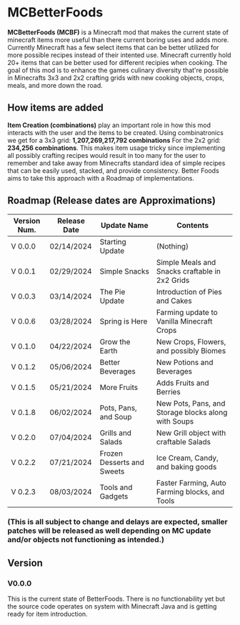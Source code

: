 # MCBetterFoods

**MCBetterFoods (MCBF)** is a Minecraft mod that makes the current state of minecraft items more useful than there current boring uses and adds more. Currently Minecraft has a few select items that can be better utilized for more possible recipes instead of their intented use. Minecraft currently hold 20+ items that can be better used for different recipies when cooking. The goal of this mod is to enhance the games culinary diversity that're possible in Minecrafts 3x3 and 2x2 crafting grids with new cooking objects, crops, meals, and more down the road.

## How items are added

**Item Creation (combinations)** play an important role in how this mod interacts with the user and the items to be created. Using combinatronics we get for a 3x3 grid: **1,207,269,217,792 combinations** For the 2x2 grid: **234,256 combinations**. This makes item usage tricky since implementing all possibly crafting recipes would result in too many for the user to remember and take away from Minecrafts standard idea of simple recipes that can be easily used, stacked, and provide consistency. Better Foods aims to take this approach with a Roadmap of implementations.

## Roadmap (Release dates are Approximations)

|  Version Num. | Release Date |         Update Name         |                       Contents                        |
|---------------|--------------|-----------------------------|-------------------------------------------------------|
|    V 0.0.0    |  02/14/2024  |  Starting Update            |  (Nothing)                                            |
|    V 0.0.1    |  02/29/2024  |  Simple Snacks              |  Simple Meals and Snacks craftable in 2x2 Grids       |
|    V 0.0.3    |  03/14/2024  |  The Pie Update             |  Introduction of Pies and Cakes                       |
|    V 0.0.6    |  03/28/2024  |  Spring is Here             |  Farming update to Vanilla Minecraft Crops            |
|    V 0.1.0    |  04/22/2024  |  Grow the Earth             |  New Crops, Flowers, and possibly Biomes              |
|    V 0.1.2    |  05/06/2024  |  Better Beverages           |  New Potions and Beverages                            |
|    V 0.1.5    |  05/21/2024  |  More Fruits                |  Adds Fruits and Berries                              |
|    V 0.1.8    |  06/02/2024  |  Pots, Pans, and Soup       |  New Pots, Pans, and Storage blocks along with Soups  | 
|    V 0.2.0    |  07/04/2024  |  Grills and Salads          |  New Grill object with craftable Salads               |
|    V 0.2.2    |  07/21/2024  |  Frozen Desserts and Sweets |  Ice Cream, Candy, and baking goods                   |
|    V 0.2.3    |  08/03/2024  |  Tools and Gadgets          |  Faster Farming, Auto Farming blocks, and Tools       |

### (This is all subject to change and delays are expected, smaller patches will be released as well depending on MC update and/or objects not functioning as intended.)

## Version

### V0.0.0

This is the current state of BetterFoods. There is no functionability yet but the source code operates on system with Minecraft Java and is getting ready for item introduction. 
